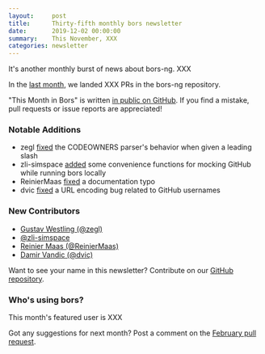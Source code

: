 ```yaml
---
layout:     post
title:      Thirty-fifth monthly bors newsletter
date:       2019-12-02 00:00:00
summary:    This November, XXX
categories: newsletter
---
```


It's another monthly burst of news about bors-ng. XXX

In the [last month](https://github.com/bors-ng/bors-ng/pulls?utf8=%E2%9C%93&q=is%3Apr%20is%3Amerged%20closed%3A2019-11-01..2019-11-30),
we landed XXX PRs in the bors-ng repository.

"This Month in Bors" is written [in public on GitHub][GitHub for TMiB].
If you find a mistake, pull requests or issue reports are appreciated!

[GitHub for TMiB]: https://github.com/bors-ng/bors-ng.github.io


### Notable Additions

* zegl [fixed](https://github.com/bors-ng/bors-ng/pull/805) the CODEOWNERS parser's behavior when given a leading slash
* zli-simspace [added](https://github.com/bors-ng/bors-ng/pull/786) some convenience functions for mocking GitHub while running bors locally
* ReinierMaas [fixed](https://github.com/bors-ng/bors-ng/pull/793) a documentation typo
* dvic [fixed](https://github.com/bors-ng/bors-ng/pull/800) a URL encoding bug related to GitHub usernames

### New Contributors

* [Gustav Westling (@zegl)](https://github.com/zegl)
* [@zli-simspace](https://github.com/zli-simspace)
* [Reinier Maas (@ReinierMaas)](https://github.com/ReinierMaas)
* [Damir Vandic (@dvic)](https://github.com/dvic)

Want to see your name in this newsletter? Contribute on our [GitHub repository](https://github.com/bors-ng/bors-ng).


### Who's using bors?

This month's featured user is XXX

Got any suggestions for next month?
Post a comment on the [February pull request](https://github.com/bors-ng/bors-ng.github.io/pull/___).

